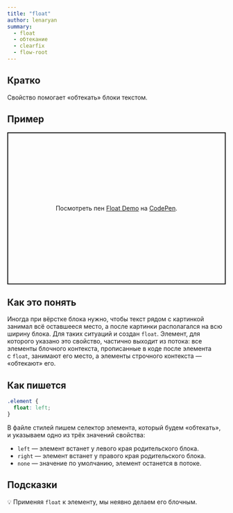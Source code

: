 ```yaml
---
title: "float"
author: lenaryan
summary:
  - float
  - обтекание
  - clearfix
  - flow-root
---
```


## Кратко

Свойство помогает «обтекать» блоки текстом.

## Пример

<p class="codepen" data-height="350" data-theme-id="light" data-default-tab="result" data-user="lenaryan" data-slug-hash="PobvRGz" style="height: 350px; box-sizing: border-box; display: flex; align-items: center; justify-content: center; border: 2px solid; margin: 1em 0; padding: 1em;" data-pen-title="Float Demo">
  <span>Посмотреть пен <a href="https://codepen.io/lenaryan/pen/PobvRGz">
  Float Demo</a> на <a href="https://codepen.io">CodePen</a>.</span>
</p>
<script async src="https://cpwebassets.codepen.io/assets/embed/ei.js"></script>

## Как это понять

Иногда при вёрстке блока нужно, чтобы текст рядом с картинкой занимал всё оставшееся место, а после картинки располагался на всю ширину блока. Для таких ситуаций и создан `float`. Элемент, для которого указано это свойство, частично выходит из потока: все элементы блочного контекста, прописанные в коде после элемента с `float`, занимают его место, а элементы строчного контекста — «обтекают» его.

## Как пишется

```css
.element {
  float: left;
}
```

В файле стилей пишем селектор элемента, который будем «обтекать», и указываем одно из трёх значений свойства:

- `left` — элемент встанет у левого края родительского блока.
- `right` — элемент встанет у правого края родительского блока.
- `none` — значение по умолчанию, элемент останется в потоке.

## Подсказки

💡 Применяя `float` к элементу, мы неявно делаем его блочным.
